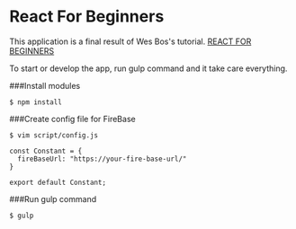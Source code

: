 React For Beginners
=============

This application is a final result of  Wes Bos's tutorial.
[REACT FOR BEGINNERS](https://reactforbeginners.com/)

To start or develop the app, run gulp command and it take care everything.

###Install modules

```
$ npm install
```


###Create config file for FireBase

```
$ vim script/config.js

const Constant = {
  fireBaseUrl: "https://your-fire-base-url/"
}

export default Constant;

```

###Run gulp command

```
$ gulp
```
